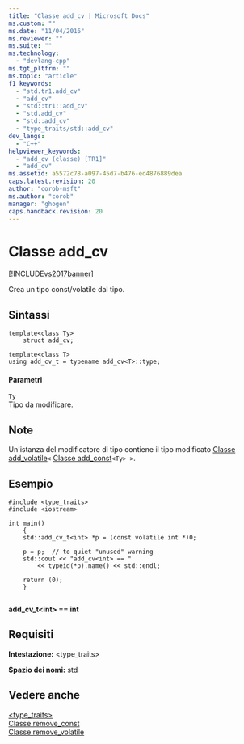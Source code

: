 ```yaml
---
title: "Classe add_cv | Microsoft Docs"
ms.custom: ""
ms.date: "11/04/2016"
ms.reviewer: ""
ms.suite: ""
ms.technology: 
  - "devlang-cpp"
ms.tgt_pltfrm: ""
ms.topic: "article"
f1_keywords: 
  - "std.tr1.add_cv"
  - "add_cv"
  - "std::tr1::add_cv"
  - "std.add_cv"
  - "std::add_cv"
  - "type_traits/std::add_cv"
dev_langs: 
  - "C++"
helpviewer_keywords: 
  - "add_cv (classe) [TR1]"
  - "add_cv"
ms.assetid: a5572c78-a097-45d7-b476-ed4876889dea
caps.latest.revision: 20
author: "corob-msft"
ms.author: "corob"
manager: "ghogen"
caps.handback.revision: 20
---
```

# Classe add_cv
[!INCLUDE[vs2017banner](../assembler/inline/includes/vs2017banner.md)]

Crea un tipo const\/volatile dal tipo.  
  
## Sintassi  
  
```  
template<class Ty>  
    struct add_cv;  
  
template<class T>  
using add_cv_t = typename add_cv<T>::type;  
```  
  
#### Parametri  
 `Ty`  
 Tipo da modificare.  
  
## Note  
 Un'istanza del modificatore di tipo contiene il tipo modificato [Classe add\_volatile](../standard-library/add-volatile-class.md)`<` [Classe add\_const](../standard-library/add-const-class.md)`<Ty> >`.  
  
## Esempio  
  
```  
#include <type_traits>   
#include <iostream>   
  
int main()   
    {   
    std::add_cv_t<int> *p = (const volatile int *)0;   
  
    p = p;  // to quiet "unused" warning   
    std::cout << "add_cv<int> == "   
        << typeid(*p).name() << std::endl;   
  
    return (0);   
    }  
  
```  
  
  **add\_cv\_t\<int\> \=\= int**   
## Requisiti  
 **Intestazione:** \<type\_traits\>  
  
 **Spazio dei nomi:** std  
  
## Vedere anche  
 [\<type\_traits\>](../standard-library/type-traits.md)   
 [Classe remove\_const](../standard-library/remove-const-class.md)   
 [Classe remove\_volatile](../standard-library/remove-volatile-class.md)